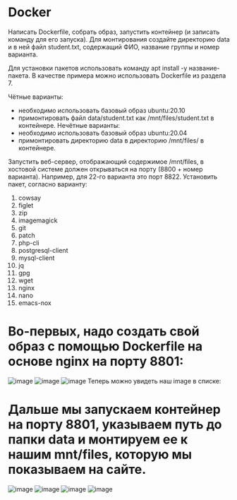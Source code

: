 # Docker

Написать Dockerfile, собрать образ, запустить контейнер (и записать команду для его запуска).
Для монтирования создайте директорию data и в ней файл student.txt, содержащий ФИО, название
группы и номер варианта.

Для установки пакетов использовать команду apt install -y название-пакета. В качестве примера
можно использовать Dockerfile из раздела 7.

Чётные варианты:
- необходимо использовать базовый образ ubuntu:20.10
- примонтировать файл data/student.txt как /mnt/files/student.txt в контейнере.
Нечётные варианты:
- необходимо использовать базовый образ ubuntu:20.04
- примонтировать директорию data в директорию /mnt/files/ в контейнере.

Запустить веб-сервер, отображающий содержимое /mnt/files, в хостовой системе должен открываться
на порту (8800 + номер варианта). Например, для 22-го варианта это порт 8822.
Установить пакет, согласно варианту:
1. cowsay
2. figlet
3. zip
4. imagemagick
5. git
6. patch
7. php-cli
8. postgresql-client
9. mysql-client
10. jq
11. gpg
12. wget
13. nginx
14. nano
15. emacs-nox

# Во-первых, надо создать свой образ с помощью Dockerfile на основе nginx на порту 8801:

![image](https://github.com/az3l1t/Dockercompose/assets/126178814/300d1e24-35e9-4297-81c7-fc7a6c643cac)
![image](https://github.com/az3l1t/Dockercompose/assets/126178814/f7ca37d7-eb75-4d80-a358-9e3365031bba)
![image](https://github.com/az3l1t/Dockercompose/assets/126178814/70591934-d734-4311-8556-744343150958)
Теперь можно увидеть наш image в списке:
# Дальше мы запускаем контейнер на порту 8801, указываем путь до папки data и монтируем ее к нашим mnt/files, которую мы показываем на сайте.
![image](https://github.com/az3l1t/Dockercompose/assets/126178814/67ad6edd-57b8-42d1-98d3-30d2d0746d47)
![image](https://github.com/az3l1t/Dockercompose/assets/126178814/115c78a8-a349-49e8-8b44-45be8244ad71)
![image](https://github.com/az3l1t/Dockercompose/assets/126178814/6ee19f29-f392-49e3-af8d-f0f88f388a06)
![image](https://github.com/az3l1t/Dockercompose/assets/126178814/04e4095b-b1bf-4ef9-8920-00b51f121374)

 

